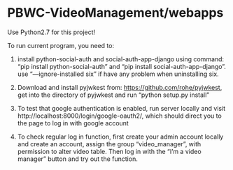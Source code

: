 # PBWC-VideoManagement/webapps

Use Python2.7 for this project!

To run current program, you need to: 
1. install python-social-auth and social-auth-app-django using command: “pip install python-social-auth” and “pip install social-auth-app-django”. use “—ignore-installed six” if have any problem when uninstalling six.

2. Download and install pyjwkest from: https://github.com/rohe/pyjwkest, get into the directory of pyjwkest and run “python setup.py install”

3. To test that google authentication is enabled, run server locally and visit http://localhost:8000/login/google-oauth2/, which should direct you to the page to log in with google account

4. To check regular log in function, first create your admin account locally and create an account, assign the group “video_manager”, with permission to alter video table. Then log in with the “I’m a video manager” button and try out the function. 